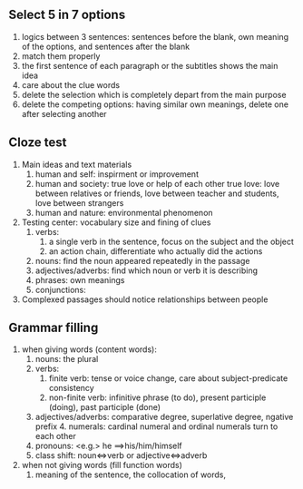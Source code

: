 ## Select 5 in 7 options
1. logics between 3 sentences: sentences before the blank, own meaning of the options, and sentences after the blank
2. match them properly
3. the first sentence of each paragraph or the subtitles shows the main idea
4. care about the clue words
5. delete the selection which is completely depart from the main purpose
6. delete the competing options: having similar own meanings, delete one after selecting another

## Cloze test
1. Main ideas and text materials
	1. human and self: inspirment or improvement
	 2. human and society: true love or help of each other
		  true love: love between relatives or friends, love between teacher and students, love between strangers
	3. human and nature: environmental phenomenon
 2. Testing center: vocabulary size and fining of clues
	 1. verbs: 
		  1. a single verb in the sentence, focus on the subject and the object
		2. an action chain, differentiate who actually did the actions
	2. nouns: find the noun appeared repeatedly in the passage
	 3. adjectives/adverbs: find which noun or verb it is describing
	  4. phrases: own meanings
	   5. conjunctions: 
3. Complexed passages should notice relationships between people

## Grammar filling
1. when giving words (content words):
	1. nouns: the plural
	 2. verbs: 
		  1. finite verb: tense or voice change, care about subject-predicate consistency
		2. non-finite verb: infinitive phrase (to do), present participle (doing), past participle (done)
	  3. adjectives/adverbs: comparative degree, superlative degree, ngative prefix
	   4. numerals: cardinal numeral and ordinal numerals turn to each other
	5. pronouns: <e.g.> he $\implies$his/him/himself
	 6. class shift: noun$\iff$verb or adjective$\iff$adverb
2. when not giving words (fill function words)
	1. meaning of the sentence, the collocation of words, 